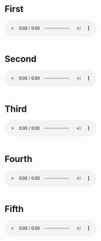 # First
<audio controls>   
    <source src="/beats/Oct-21/winter.mp3" type="audio/mpeg"> 
    Your browser does not support the audio element.   
</audio>
<br><br>

# Second
<audio controls>   
    <source src="/beats/Oct-21/dock.mp3" type="audio/mpeg"> 
    Your browser does not support the audio element.   
</audio>
<br><br>

# Third
<audio controls>   
    <source src="/beats/Oct-21/heaven.mp3" type="audio/mpeg"> 
    Your browser does not support the audio element.   
</audio>
<br><br>

# Fourth
<audio controls>   
    <source src="/beats/Oct-21/space.mp3" type="audio/mpeg"> 
    Your browser does not support the audio element.   
</audio>
<br><br>

# Fifth
<audio controls>   
    <source src="/beats/Oct-21/spanish.mp3" type="audio/mpeg"> 
    Your browser does not support the audio element.   
</audio>
<br><br>